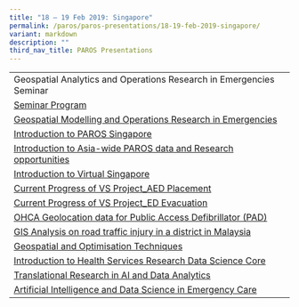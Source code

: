 ```yaml
---
title: "18 – 19 Feb 2019: Singapore"
permalink: /paros/paros-presentations/18-19-feb-2019-singapore/
variant: markdown
description: ""
third_nav_title: PAROS Presentations
---
```

<table>
   <tbody>
      <tr>
         <td>Geospatial Analytics and Operations Research in Emergencies Seminar</td>
      </tr>
      <tr>
         <td><a target="_blank" href="https://www.scri.edu.sg/wp-content/uploads/2019/07/Seminar-Program.pdf">Seminar Program </a></td>
      </tr>
      <tr>
         <td><a target="_blank" href="https://www.scri.edu.sg/wp-content/uploads/2019/07/Geospatial-Modelling-and-Operations-Research-in-Emergencies.pdf">Geospatial Modelling and Operations Research in Emergencies </a></td>
      </tr>
      <tr>
         <td><a target="_blank" href="https://www.scri.edu.sg/wp-content/uploads/2019/07/Introduction-to-PAROS-Singapore.pdf">Introduction to PAROS Singapore </a></td>
      </tr>
      <tr>
         <td><a target="_blank" href="https://www.scri.edu.sg/wp-content/uploads/2019/07/Introduction-to-Asia-wide-PAROS-data-and-Research-opportunities.pdf">Introduction to Asia-wide PAROS data and Research opportunities</a></td>
      </tr>
      <tr>
         <td><a target="_blank" href="https://www.scri.edu.sg/wp-content/uploads/2019/07/Introduction-to-Asia-wide-PAROS-data-and-Research-opportunities.pdf">Introduction to Virtual Singapore </a></td>
      </tr>
      <tr>
         <td><a target="_blank" href="https://www.scri.edu.sg/wp-content/uploads/2019/07/Current-Progress-of-VS-Project_AED-Placement.pdf">Current Progress of VS Project_AED Placement </a></td>
      </tr>
      <tr>
         <td><a target="_blank" href="https://www.scri.edu.sg/wp-content/uploads/2019/07/Current-Progress-of-VS-Project_ED-Evacuation.pdf">Current Progress of VS Project_ED Evacuation</a></td>
      </tr>
      <tr>
         <td><a target="_blank" href="https://www.scri.edu.sg/wp-content/uploads/2019/07/OHCA-Geolocation-data-for-Public-Access-Defibrillator-PAD.pdf">OHCA Geolocation data for Public Access Defibrillator (PAD) </a></td>
      </tr>
      <tr>
         <td><a target="_blank" href="https://www.scri.edu.sg/wp-content/uploads/2019/07/GIS-Analysis-on-road-traffic-injury-in-a-district-in-Malaysia.pdf">GIS Analysis on road traffic injury in a district in Malaysia</a></td>
      </tr>
      <tr>
         <td><a target="_blank" href="https://www.scri.edu.sg/wp-content/uploads/2019/07/Geospatial-and-Optimisation-Techniques.pdf">Geospatial and Optimisation Techniques</a></td>
      </tr>
      <tr>
         <td><a target="_blank" href="https://www.scri.edu.sg/wp-content/uploads/2019/07/Introduction-to-Health-Services-Research-Data-Science-Core.pdf">Introduction to Health Services Research Data Science Core</a></td>
      </tr>
      <tr>
         <td><a target="_blank" href="https://www.scri.edu.sg/wp-content/uploads/2019/07/Translational-Research-in-AI-and-Data-Analytics.pdf">Translational Research in AI and Data Analytics</a></td>
      </tr>
      <tr>
         <td><a target="_blank" href="https://www.scri.edu.sg/wp-content/uploads/2019/07/Artificial-Intelligence-and-Data-Science-in-Emergency-Care.pdf">Artificial Intelligence and Data Science in Emergency Care</a></td>
      </tr>
   </tbody>
</table>
